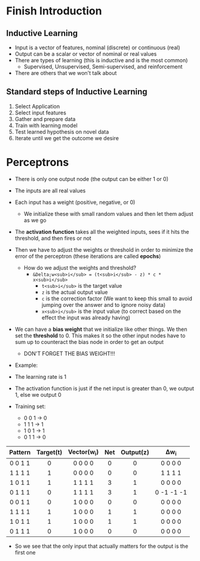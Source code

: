 # Finish Introduction

## Inductive Learning

- Input is a vector of features, nominal (discrete) or continuous (real)
- Output can be a scalar or vector of nominal or real values
- There are types of learning (this is inductive and is the most common)
    - Supervised, Unsupervised, Semi-supervised, and reinforcement
- There are others that we won't talk about

## Standard steps of Inductive Learning

1. Select Application
2. Select input features
3. Gather and prepare data
4. Train with learning model
5. Test learned hypothesis on novel data
6. Iterate until we get the outcome we desire

# Perceptrons

- There is only one output node (the output can be either 1 or 0)
- The inputs are all real values
- Each input has a weight (positive, negative, or 0)
    - We initialize these with small random values and then let them adjust as we go
- The <b>activation function</b> takes all the weighted inputs, sees if it hits the threshold, and then fires or not
- Then we have to adjust the weights or threshold in order to minimize the error of the perceptron (these iterations are called <b>epochs</b>)
    - How do we adjust the weights and threshold?
        - `&Delta;w<sub>i</sub> = (t<sub>i</sub> - z) * c * x<sub>i</sub>`
            - `t<sub>i</sub>` is the target value
            - `z` is the actual output value
            - `c` is the correction factor (We want to keep this small to avoid jumping over the answer and to ignore noisy data)
            - `x<sub>i</sub>` is the input value (to correct based on the effect the input was already having)
- We can have a <b>bias weight</b> that we initialize like other things. We then set the <b>threshold</b> to 0. This makes it so the other input nodes have to sum up to counteract the bias node in order to get an output
    - DON'T FORGET THE BIAS WEIGHT!!!

- Example:

- The learning rate is 1
- The activation function is just if the net input is greater than 0, we output 1, else we output 0
- Training set:
    - 0 0 1 -> 0
    - 1 1 1 -> 1
    - 1 0 1 -> 1
    - 0 1 1 -> 0

| Pattern | Target(t) | Vector(w<sub>i</sub>) |  Net  | Output(z) | &Delta;w<sub>i</sub> |
| :-----: | :-------: | :-------------------: | :---: | :-------: | :------------------: |
| 0 0 1 1 |     0     |       0 0 0 0         |   0   |     0     |      0  0  0  0      |
| 1 1 1 1 |     1     |       0 0 0 0         |   0   |     0     |      1  1  1  1      |
| 1 0 1 1 |     1     |       1 1 1 1         |   3   |     1     |      0  0  0  0      |
| 0 1 1 1 |     0     |       1 1 1 1         |   3   |     1     |      0 -1 -1 -1      |
| 0 0 1 1 |     0     |       1 0 0 0         |   0   |     0     |      0  0  0  0      |
| 1 1 1 1 |     1     |       1 0 0 0         |   1   |     1     |      0  0  0  0      |
| 1 0 1 1 |     1     |       1 0 0 0         |   1   |     1     |      0  0  0  0      |
| 0 1 1 1 |     0     |       1 0 0 0         |   0   |     0     |      0  0  0  0      |

- So we see that the only input that actually matters for the output is the first one

